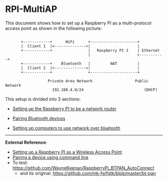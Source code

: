 # RPI-MultiAP

This document shows how to set up a Raspberry PI as a multi-protocol access point as shown in the following picture:

```

       +------------+      WiFi      +---------------------+                             
       |  Client 1  |<-------------->|                     |                             
       +------------+                |   Raspberry PI 3    | Ethernet
                                     |                     +----------->                 
       +------------+    Bluetooth   |         NAT         |                             
       |  Client 2  |<-------------->|                     |                             
       +------------+                +---------------------+                             

                   Private Area Network                   Public Network                 
                     192.168.4.0/24                           (DHCP)                     
```

This setup is divided into 3 sections:

* [Setting up the Raspberry PI to be a network router](RPI_Router.md)

* [Pairing Bluetooth devices](Bluetooth_Pairing.md)

* [Setting up computers to use network over bluetooth](NetworkOverBluetooth.md)



-----------------------------

**External Reference**:

* [Setting up a Raspberry PI as a Wireless Access Point](https://www.raspberrypi.org/documentation/configuration/wireless/access-point.md)
* [Pairing a device using command line](https://docs.ubuntu.com/core/en/stacks/bluetooth/bluez/docs/reference/pairing/outbound)
* To test: https://github.com/WayneKeenan/RaspberryPi_BTPAN_AutoConnect
  * and its original: https://github.com/mk-fg/fgtk/blob/master/bt-pan


